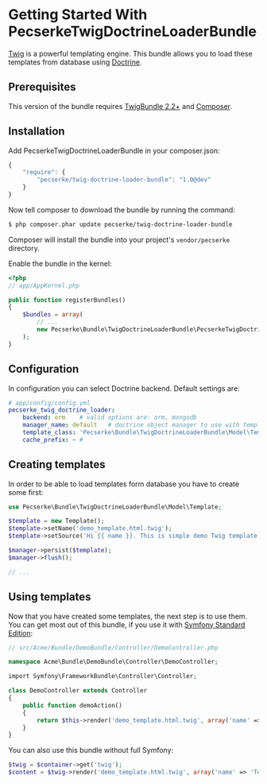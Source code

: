 Getting Started With PecserkeTwigDoctrineLoaderBundle
=====================================================

[Twig](http://twig.sensiolabs.org/) is a powerful templating engine.
This bundle allows you to load these templates from database using [Doctrine](http://www.doctrine-project.org/).

## Prerequisites

This version of the bundle requires [TwigBundle 2.2+](https://packagist.org/packages/symfony/twig-bundle)
and [Composer](http://getcomposer.org/).

## Installation

Add PecserkeTwigDoctrineLoaderBundle in your composer.json:

``` js
{
    "require": {
        "pecserke/twig-doctrine-loader-bundle": "1.0@dev"
    }
}
```

Now tell composer to download the bundle by running the command:

``` bash
$ php composer.phar update pecserke/twig-doctrine-loader-bundle
```

Composer will install the bundle into your project's `vendor/pecserke` directory.

Enable the bundle in the kernel:

``` php
<?php
// app/AppKernel.php

public function registerBundles()
{
    $bundles = array(
        // ...
        new Pecserke\Bundle\TwigDoctrineLoaderBundle\PecserkeTwigDoctrineLoaderBundle(),
    );
}
```

## Configuration

In configuration you can select Doctrine backend. Default settings are:

``` yml
# app/config/config.yml
pecserke_twig_doctrine_loader:
    backend: orm    # valid options are: orm, mongodb
    manager_name: default   # doctrine object manager to use with templates
    template_class: 'Pecserke\Bundle\TwigDoctrineLoaderBundle\Model\Template'   # template model class, must be subclass of this default class
    cache_prefix: ~ #
```

## Creating templates

In order to be able to load templates form database you have to create some first:

``` php
use Pecserke\Bundle\TwigDoctrineLoaderBundle\Model\Template;

$template = new Template();
$template->setName('demo_template.html.twig');
$template->setSource('Hi {{ name }}. This is simple demo Twig template.');

$manager->persist($template);
$manager->flush();

// ...
```

## Using templates

Now that you have created some templates, the next step is to use them.
You can get most out of this bundle, if you use it with
[Symfony Standard Edition](https://github.com/symfony/symfony-standard):

``` php
// src/Acme/Bundle/DemoBundle/Controller/DemoController.php

namespace Acme\Bundle\DemoBundle\Controller\DemoController;

import Symfony\FrameworkBundle\Controller\Controller;

class DemoController extends Controller
{
    public function demoAction()
    {
        return $this->render('demo_template.html.twig', array('name' => 'Tomas'));
    }
}
```

You can also use this bundle without full Symfony:

``` php
$twig = $container->get('twig');
$content = $twig->render('demo_template.html.twig', array('name' => 'Tomas'));
```

